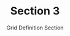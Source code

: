 ---
layout: default
title: Section 3
subtitle: Grid Definition Section
parent: WMO GRIB2 Documentation
nav_order: 3
has_children: true
zh_cn: 标志定义
---